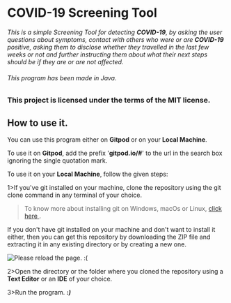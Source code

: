 # COVID-19 Screening Tool
_This is a simple Screening Tool for detecting **COVID-19**, by asking the user questions about symptoms, contact with others who were or are **COVID-19** positive, asking them to disclose whether they travelled in the last few weeks or not and further instructing them about what their next steps should be if they are or are not affected._
###### This program has been made in Java.

### This project is licensed under the terms of the MIT license.

## How to use it.
You can use this program either on **Gitpod** or on your **Local Machine**.

To use it on **Gitpod**, add the prefix '**gitpod.io/#**' to the url in the search box ignoring the single quotation mark.

To use it on your **Local Machine**, follow the given steps:

1>If you've git installed on your machine, clone the repository using the git clone command in any terminal of your choice.
>To know more about installing git on Windows, macOs or Linux, <a href="https://git-scm.com/book/en/v2/Getting-Started-Installing-Git/" target="_blank">click here </a>. 

If you don't have git installed on your machine and don't want to install it either, then you can get this repository by downloading the ZIP file and extracting it in any existing directory or by creating a new one.

<img src="https://user-images.githubusercontent.com/66965323/98013812-da964500-1e20-11eb-8266-46ffbb3f15d7.png" alt="Please reload the page. :(">

2>Open the directory or the folder where you cloned the repository using a **Text Editor** or an **IDE** of your choice.

3>Run the program.  _**:)**_

